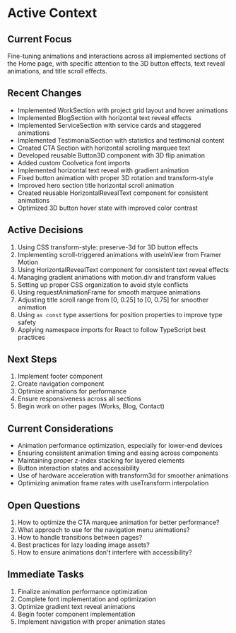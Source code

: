# Active Context

## Current Focus
Fine-tuning animations and interactions across all implemented sections of the Home page, with specific attention to the 3D button effects, text reveal animations, and title scroll effects.

## Recent Changes
- Implemented WorkSection with project grid layout and hover animations
- Implemented BlogSection with horizontal text reveal effects
- Implemented ServiceSection with service cards and staggered animations
- Implemented TestimonialSection with statistics and testimonial content
- Created CTA Section with horizontal scrolling marquee text
- Developed reusable Button3D component with 3D flip animation
- Added custom Coolvetica font imports
- Implemented horizontal text reveal with gradient animation
- Fixed button animation with proper 3D rotation and transform-style
- Improved hero section title horizontal scroll animation 
- Created reusable HorizontalRevealText component for consistent animations
- Optimized 3D button hover state with improved color contrast

## Active Decisions
1. Using CSS transform-style: preserve-3d for 3D button effects
2. Implementing scroll-triggered animations with useInView from Framer Motion
3. Using HorizontalRevealText component for consistent text reveal effects
4. Managing gradient animations with motion.div and transform values
5. Setting up proper CSS organization to avoid style conflicts
6. Using requestAnimationFrame for smooth marquee animations
7. Adjusting title scroll range from [0, 0.25] to [0, 0.75] for smoother animation
8. Using `as const` type assertions for position properties to improve type safety
9. Applying namespace imports for React to follow TypeScript best practices

## Next Steps
1. Implement footer component
2. Create navigation component
3. Optimize animations for performance
4. Ensure responsiveness across all sections
5. Begin work on other pages (Works, Blog, Contact)

## Current Considerations
- Animation performance optimization, especially for lower-end devices
- Ensuring consistent animation timing and easing across components
- Maintaining proper z-index stacking for layered elements
- Button interaction states and accessibility
- Use of hardware acceleration with transform3d for smoother animations
- Optimizing animation frame rates with useTransform interpolation

## Open Questions
1. How to optimize the CTA marquee animation for better performance?
2. What approach to use for the navigation menu animations?
3. How to handle transitions between pages?
4. Best practices for lazy loading image assets?
5. How to ensure animations don't interfere with accessibility?

## Immediate Tasks
1. Finalize animation performance optimization
2. Complete font implementation and optimization
3. Optimize gradient text reveal animations
4. Begin footer component implementation
5. Implement navigation with proper animation states 